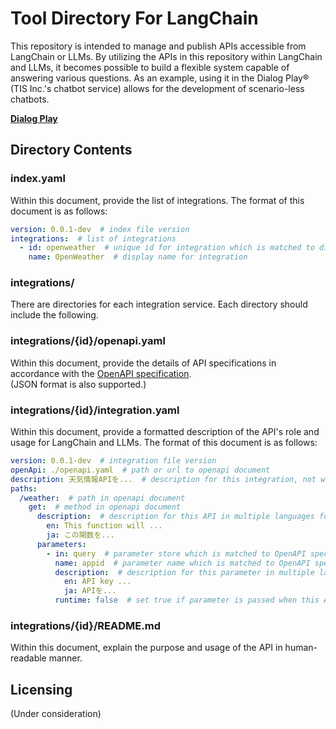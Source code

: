 # Tool Directory For LangChain
This repository is intended to manage and publish APIs accessible from LangChain or LLMs.
By utilizing the APIs in this repository within LangChain and LLMs, it becomes possible to build a flexible system capable of answering various questions.
As an example, using it in the Dialog Play® (TIS Inc.'s chatbot service) allows for the development of scenario-less chatbots.

**[Dialog Play](https://www.tis.jp/service_solution/dialogplay/)**

## Directory Contents
### index.yaml
Within this document, provide the list of integrations.
The format of this document is as follows:
```yaml
version: 0.0.1-dev  # index file version
integrations:  # list of integrations
  - id: openweather  # unique id for integration which is matched to directory name in integrations
    name: OpenWeather  # display name for integration
```

### integrations/
There are directories for each integration service.
Each directory should include the following.

### integrations/{id}/openapi.yaml
Within this document, provide the details of API specifications in accordance with the [OpenAPI specification](https://swagger.io/specification/).  
(JSON format is also supported.)

### integrations/{id}/integration.yaml
Within this document, provide a formatted description of the API's role and usage for LangChain and LLMs.
The format of this document is as follows:
```yaml
version: 0.0.1-dev  # integration file version
openApi: ./openapi.yaml  # path or url to openapi document
description: 天気情報APIを...  # description for this integration, not what LLMs read
paths:
  /weather:  # path in openapi document
    get:  # method in openapi document
      description:  # description for this API in multiple languages for LLMs (ISO 639-1)
        en: This function will ...
        ja: この関数を...
      parameters:
        - in: query  # parameter store which is matched to OpenAPI spec
          name: appid  # parameter name which is matched to OpenAPI spec
          description:  # description for this parameter in multiple languages for LLMs
            en: API key ...
            ja: APIを...
          runtime: false  # set true if parameter is passed when this API is executed
```
### integrations/{id}/README.md
Within this document, explain the purpose and usage of the API in human-readable manner.

## Licensing
(Under consideration)
